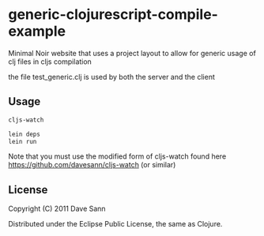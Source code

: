 # generic-clojurescript-compile-example

Minimal Noir website that uses a project layout to allow for generic 
usage of clj files in cljs compilation

the file test_generic.clj is used by both the server and the client


## Usage

```bash
cljs-watch

lein deps
lein run
```

Note that you must use the modified form of cljs-watch found here https://github.com/davesann/cljs-watch (or similar)

## License

Copyright (C) 2011 Dave Sann

Distributed under the Eclipse Public License, the same as Clojure.

